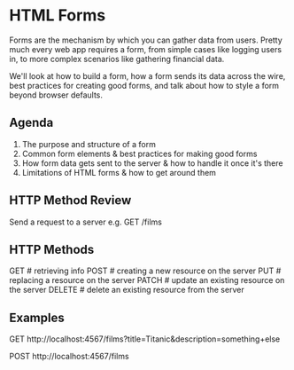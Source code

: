 # HTML Forms

Forms are the mechanism by which you can gather data from users.
Pretty much every web app requires a form, from simple cases like
logging users in, to more complex scenarios like gathering financial data.

We'll look at how to build a form, how a form sends its data across the wire, best practices for creating good forms, and talk about how to style a form beyond browser defaults.


## Agenda
1. The purpose and structure of a form
2. Common form elements & best practices for making good forms
3. How form data gets sent to the server & how to handle it once it's there
4. Limitations of HTML forms & how to get around them


## HTTP Method Review

Send a request to a server
e.g. GET /films

HTTP Methods
----
GET     # retrieving info
POST    # creating a new resource on the server
PUT     # replacing a resource on the server
PATCH   # update an existing resource on the server
DELETE  # delete an existing resource from the server

Examples
--------
GET
http://localhost:4567/films?title=Titanic&description=something+else

POST
http://localhost:4567/films
